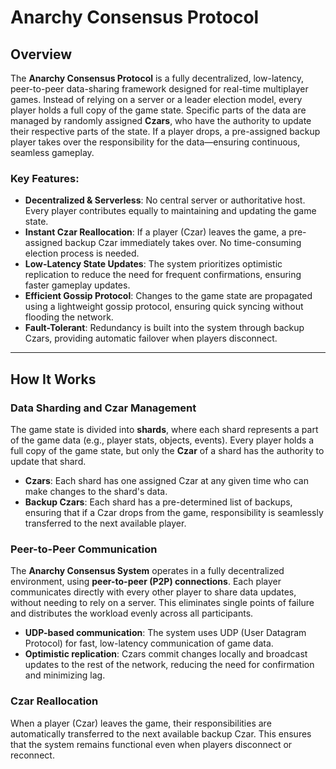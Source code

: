 # Anarchy Consensus Protocol

## Overview

The **Anarchy Consensus Protocol** is a fully decentralized, low-latency, peer-to-peer data-sharing framework designed for real-time multiplayer games. Instead of relying on a server or a leader election model, every player holds a full copy of the game state. Specific parts of the data are managed by randomly assigned **Czars**, who have the authority to update their respective parts of the state. If a player drops, a pre-assigned backup player takes over the responsibility for the data—ensuring continuous, seamless gameplay.

### Key Features:

- **Decentralized & Serverless**: No central server or authoritative host. Every player contributes equally to maintaining and updating the game state.
- **Instant Czar Reallocation**: If a player (Czar) leaves the game, a pre-assigned backup Czar immediately takes over. No time-consuming election process is needed.
- **Low-Latency State Updates**: The system prioritizes optimistic replication to reduce the need for frequent confirmations, ensuring faster gameplay updates.
- **Efficient Gossip Protocol**: Changes to the game state are propagated using a lightweight gossip protocol, ensuring quick syncing without flooding the network.
- **Fault-Tolerant**: Redundancy is built into the system through backup Czars, providing automatic failover when players disconnect.

---

## How It Works

### Data Sharding and Czar Management

The game state is divided into **shards**, where each shard represents a part of the game data (e.g., player stats, objects, events). Every player holds a full copy of the game state, but only the **Czar** of a shard has the authority to update that shard.

- **Czars**: Each shard has one assigned Czar at any given time who can make changes to the shard's data.
- **Backup Czars**: Each shard has a pre-determined list of backups, ensuring that if a Czar drops from the game, responsibility is seamlessly transferred to the next available player.

### Peer-to-Peer Communication

The **Anarchy Consensus System** operates in a fully decentralized environment, using **peer-to-peer (P2P) connections**. Each player communicates directly with every other player to share data updates, without needing to rely on a server. This eliminates single points of failure and distributes the workload evenly across all participants.

- **UDP-based communication**: The system uses UDP (User Datagram Protocol) for fast, low-latency communication of game data.
- **Optimistic replication**: Czars commit changes locally and broadcast updates to the rest of the network, reducing the need for confirmation and minimizing lag.

### Czar Reallocation

When a player (Czar) leaves the game, their responsibilities are automatically transferred to the next available backup Czar. This ensures that the system remains functional even when players disconnect or reconnect.
